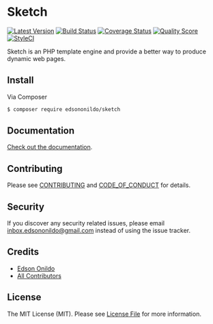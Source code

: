 # Sketch

[![Latest Version][ico-version]][link-version]
[![Build Status][ico-travis]][link-travis]
[![Coverage Status][ico-scrutinizer]][link-scrutinizer]
[![Quality Score][ico-code-quality]][link-code-quality]
[![StyleCI][ico-styleci]][link-styleci]

Sketch is an PHP template engine and provide a better way to produce dynamic web pages.

## Install

Via Composer

``` sh
$ composer require edsononildo/sketch
```

## Documentation


[Check out the documentation](https://edsononildojr.github.io/BonfimTPL).

## Contributing

Please see [CONTRIBUTING](CONTRIBUTING.md) and [CODE_OF_CONDUCT](CODE_OF_CONDUCT.md) for details.

## Security

If you discover any security related issues, please email inbox.edsononildo@gmail.com instead of using the issue tracker.

## Credits

- [Edson Onildo][link-author]
- [All Contributors][link-contributors]

## License

The MIT License (MIT). Please see [License File](LICENSE.md) for more information.

[ico-version]: https://img.shields.io/github/release/EdsonOnildoJR/Sketch.svg?style=flat-square
[ico-travis]: https://img.shields.io/travis/EdsonOnildoJR/Sketch/master.svg?style=flat-square
[ico-scrutinizer]: https://img.shields.io/scrutinizer/coverage/g/EdsonOnildoJR/Sketch.svg?style=flat-square
[ico-code-quality]: https://img.shields.io/scrutinizer/g/EdsonOnildoJR/Sketch.svg?style=flat-square
[ico-styleci]: https://styleci.io/repos/{styleci}/shield?branch=master

[link-version]:https://github.com/EdsonOnildoJR/Sketch/releases
[link-travis]: https://travis-ci.org/EdsonOnildoJR/Sketch
[link-scrutinizer]: https://scrutinizer-ci.com/g/EdsonOnildoJR/Sketch/code-structure
[link-code-quality]: https://scrutinizer-ci.com/g/EdsonOnildoJR/Sketch
[link-styleci]: https://styleci.io/repos/124528765
[link-author]: https://github.com/EdsonOnildoJR
[link-contributors]: https://github.com/EdsonOnildoJR/Sketch/contributors
